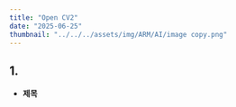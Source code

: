 ```yaml
---
title: "Open CV2"
date: "2025-06-25"
thumbnail: "../../../assets/img/ARM/AI/image copy.png"
---
```


## 1. 

- **제목**  

